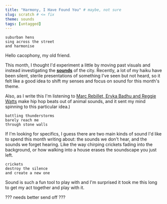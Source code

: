 ```yaml
---
title: "Harmony, I Have Found You" # maybe, not sure
slug: scratch # <= fix
theme: sounds
tags: [untagged]
---
```


```
suburban hens
sing across the street
and harmonise
```

Hello cacophony, my old friend.

<!--more-->

This month, I thought I'd experiment a little by moving past visuals and instead investigating the **[sounds][1]** of the city.
Recently, a lot of my haiku have been silent, sterile presentations of something I've seen but not heard, so it felt like a good idea to shift my senses and focus on sound for this month's theme.

Also, as I write this I'm listening to [Marc Rebillet, Eryka Badhu and Reggie Watts][2] make hip hop beats out of animal sounds, and it sent my mind spinning to this particular idea.)

```
battling thunderstorms
barely reach me
through stone walls
```

If I'm looking for specifics, I guess there are two main kinds of sound I'd like to spend this month writing about: the sounds we don't hear, and the sounds we forget hearing.
Like the way chirping crickets fading into the background, or how walking into a house erases the soundscape you just left.

```
crickets
destroy the silence
and create a new one
```

Sound is such a fun tool to play with and I'm surprised it took me this long to get my act together and play with it.

??? needs better send off ???

[1]: https://wirehaiku.org/theme/sounds/
[2]: https://youtu.be/AtR1yVmCCvw
